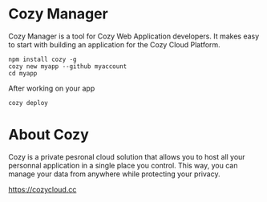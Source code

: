 # Cozy Manager

Cozy Manager is a tool for Cozy Web Application developers. It makes easy to
start with building an application for the Cozy Cloud Platform.

    npm install cozy -g
    cozy new myapp --github myaccount
    cd myapp

After working on your app

    cozy deploy

# About Cozy

Cozy is a private pesronal cloud solution that allows you to host all your 
personnal application in a single place you control. 
This way, you can manage your data from anywhere while protecting your privacy.

https://cozycloud.cc
